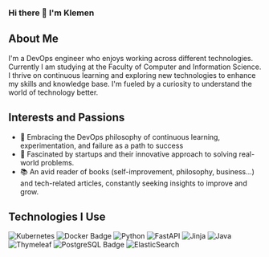 ### Hi there 👋 I'm Klemen 

## About Me
I'm a DevOps engineer who enjoys working across different technologies. Currently I am studying at the Faculty of Computer and Information Science. I thrive on continuous learning and exploring new technologies to enhance my skills and knowledge base. I'm fueled by a curiosity to understand the world of technology better.

## Interests and Passions
- 🔄 Embracing the DevOps philosophy of continuous learning, experimentation, and failure as a path to success
- 🚀 Fascinated by startups and their innovative approach to solving real-world problems.
- 📚 An avid reader of books (self-improvement, philosophy, business...) and tech-related articles, constantly seeking insights to improve and grow.

## Technologies I Use

![Kubernetes](https://img.shields.io/badge/kubernetes-%23326ce5.svg?style=for-the-badge&logo=kubernetes&logoColor=white)
![Docker Badge](https://img.shields.io/badge/Docker-2496ED?logo=docker&logoColor=fff&style=for-the-badge)
![Python](https://img.shields.io/badge/python-3670A0?style=for-the-badge&logo=python&logoColor=ffdd54)
![FastAPI](https://img.shields.io/badge/FastAPI-005571?style=for-the-badge&logo=fastapi)
![Jinja](https://img.shields.io/badge/jinja-white.svg?style=for-the-badge&logo=jinja&logoColor=black)
![Java](https://img.shields.io/badge/java-%23ED8B00.svg?style=for-the-badge&logo=openjdk&logoColor=white)
![Thymeleaf](https://img.shields.io/badge/Thymeleaf-%23005C0F.svg?style=for-the-badge&logo=Thymeleaf&logoColor=white)
![PostgreSQL Badge](https://img.shields.io/badge/PostgreSQL-4169E1?logo=postgresql&logoColor=fff&style=for-the-badge)
![ElasticSearch](https://img.shields.io/badge/-ElasticSearch-005571?style=for-the-badge&logo=elasticsearch)
